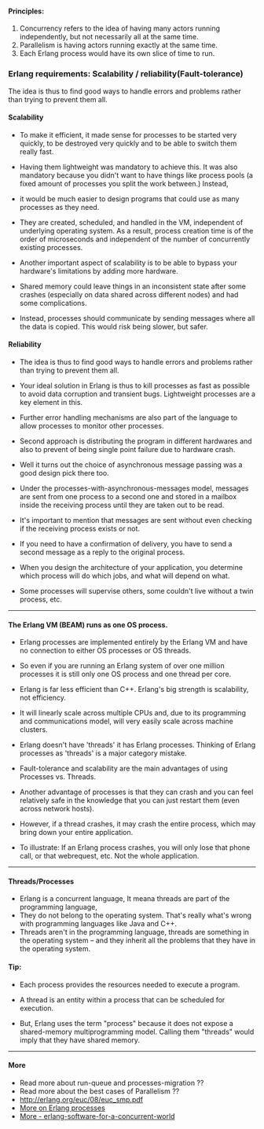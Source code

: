 #### Principles:

1. Concurrency refers to the idea of having many actors running independently, but not necessarily all at the same time.
1. Parallelism is having actors running exactly at the same time. 
1. Each Erlang process would have its own slice of time to run.


### Erlang requirements: Scalability / reliability(Fault-tolerance)
The idea is thus to find good ways to handle errors and problems rather than trying to prevent them all.


#### Scalability
* To make it efficient, it made sense for processes to be started very quickly, to be destroyed very quickly and to be able to switch them really fast.

* Having them lightweight was mandatory to achieve this.
It was also mandatory because you didn't want to have things like process pools (a fixed amount of processes you split the work between.) Instead,
* it would be much easier to design programs that could use as many processes as they need.

* They are created, scheduled, and handled in the VM, independent of underlying operating system.
As a result, process creation time is of the order of microseconds and independent of the number of concurrently existing processes. 

* Another important aspect of scalability is to be able to bypass your hardware's limitations by adding more hardware.

* Shared memory could leave things in an inconsistent state after some crashes (especially on data shared across different nodes) and had some complications.

* Instead, processes should communicate by sending messages where all the data is copied. This would risk being slower, but safer.


#### Reliability

* The idea is thus to find good ways to handle errors and problems rather than trying to prevent them all.

* Your ideal solution in Erlang is thus to kill processes as fast as possible to avoid data corruption and transient bugs. Lightweight processes are a key element in this.

* Further error handling mechanisms are also part of the language to allow processes to monitor other processes.

* Second approach is distributing the program in different hardwares and also to prevent of being single point failure due to hardware crash.

* Well it turns out the choice of asynchronous message passing was a good design pick there too.

* Under the processes-with-asynchronous-messages model, messages are sent from one process to a second one and stored in a mailbox inside the receiving process until they are taken out to be read.

* It's important to mention that messages are sent without even checking if the receiving process exists or not.

* If you need to have a confirmation of delivery, you have to send a second message as a reply to the original process. 

* When you design the architecture of your application, you determine which process will do which jobs, and what will depend on what.

* Some processes will supervise others, some couldn't live without a twin process, etc.

<hr>

#### The Erlang VM (BEAM) runs as one OS process.

* Erlang processes are implemented entirely by the Erlang VM and have no connection to either OS processes or OS threads.

* So even if you are running an Erlang system of over one million processes it is still only one OS process and one thread per core.

* Erlang is far less efficient than C++. Erlang's big strength is scalability, not efficiency.

* It will linearly scale across multiple CPUs and, due to its programming and communications model, will very easily scale across machine clusters.

* Erlang doesn't have 'threads' it has Erlang processes. Thinking of Erlang processes as 'threads' is a major category mistake.

* Fault-tolerance and scalability are the main advantages of using Processes vs. Threads.


* Another advantage of processes is that they can crash and you can feel relatively safe in the knowledge that you can just restart them (even across network hosts).

* However, if a thread crashes, it may crash the entire process, which may bring down your entire application.

* To illustrate: If an Erlang process crashes, you will only lose that phone call, or that webrequest, etc. Not the whole application.

<hr>

#### Threads/Processes

* Erlang is a concurrent language, It meana threads are part of the programming language,
* They do not belong to the operating system. That's really what's wrong with programming languages like Java and C++.
* Threads aren't in the programming language, threads are something in the operating system – and they inherit all the problems that they have in the operating system.


#### Tip:
* Each process provides the resources needed to execute a program. 

* A thread is an entity within a process that can be scheduled for execution.
* But, Erlang uses the term "process" because it does not expose a shared-memory multiprogramming model. Calling them "threads" would imply that they have shared memory.

<hr>

#### More

* Read more about run-queue and processes-migration ??
* Read more about the best cases of Parallelism ??
* http://erlang.org/euc/08/euc_smp.pdf
* [More on Erlang processes](https://stackoverflow.com/questions/2708033/technically-why-are-processes-in-erlang-more-efficient-than-os-threads)
* [More - erlang-software-for-a-concurrent-world](https://www.infoq.com/presentations/erlang-software-for-a-concurrent-world/)